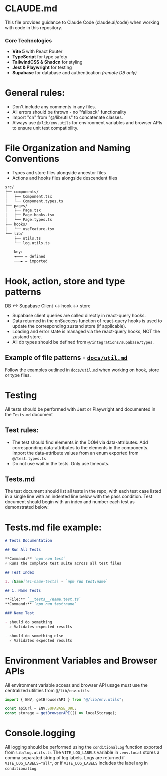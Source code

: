 # CLAUDE.md

This file provides guidance to Claude Code (claude.ai/code) when working with code in this repository.

### Core Technologies

- **Vite 5** with React Router
- **TypeScript** for type safety
- **TailwindCSS & Shadcn** for styling
- **Jest & Playwright** for testing
- **Supabase** for database and authentication _(remote DB only)_

# General rules:

- Don't include any comments in any files.
- All errors should be thrown - no "fallback" functionality
- Import "cn" from "@/lib/utils" to concatenate classes.
- Always use `@/lib/env.utils` for environment variables and browser APIs to ensure unit test compatibility.

# File Organization and Naming Conventions

- Types and store files alongside ancestor files
- Actions and hooks files alongside descendent files

```txt
src/
├── components/
│   ├── Component.tsx
│   └── Component.types.ts
├── pages/
│   ├── Page.tsx
│   ├── Page.hooks.tsx
│   └── Page.types.ts
├── hooks/
│   └── useFeature.tsx
└── lib/
    ├── utils.ts
    └── log.utils.ts

    key:
    ◄─── = defined
    ───► = imported
```

# Hook, action, store and type patterns

DB <-> Supabase Client <-> hook <-> store

- Supabase client queries are called directly in react-query hooks.
- Data returned in the onSuccess function of react-query hooks is used to update the corresponding zustand store (if applicable).
- Loading and error state is managed via the react-query hooks, NOT the zustand store.
- All db types should be defined from `@/integrations/supabase/types`.

## Example of file patterns - [`docs/util.md`](docs/util.md)

Follow the examples outlined in [`docs/util.md`](docs/util.md) when working on hook, store or type files.

# Testing

All tests should be performed with Jest or Playwright and documented in the `Tests.md` document

## Test rules:

- The test should find elements in the DOM via data-attributes. Add corresponding data-attributes to the elements in the components. Import the data-attribute values from an enum exported from `@/test.types.ts`
- Do not use wait in the tests. Only use timeouts.

## Tests.md

The test document should list all tests in the repo, with each test case listed in a single line with an indented line below with the pass condition.
Test document should begin with an index and number each test as demonstrated below:

# Tests.md file example:

```md
# Tests Documentation

## Run All Tests

**Command:** `npm run test`
✓ Runs the complete test suite across all test files

## Test Index

1. [Name](#1-name-tests) - `npm run test:name`

## 1. Name Tests

**File:** `__tests__/name.test.ts`
**Command:** `npm run test:name`

### Name Test

- should do something
  ✓ Validates expected results

- should do something else
  ✓ Validates expected results
```

# Environment Variables and Browser APIs

All environment variable access and browser API usage must use the centralized utilities from `@/lib/env.utils`:

```typescript
import { ENV, getBrowserAPI } from "@/lib/env.utils";

const apiUrl = ENV.SUPABASE_URL;
const storage = getBrowserAPI(() => localStorage);
```

# Console.logging

All logging should be performed using the `conditionalLog` function exported from `lib/log.utils.ts`
The `VITE_LOG_LABELS` variable in `.env.local` stores a comma separated string of log labels. Logs are returned if `VITE_LOG_LABELS="all"`, or if `VITE_LOG_LABELS` includes the label arg in `conditionalLog`.
